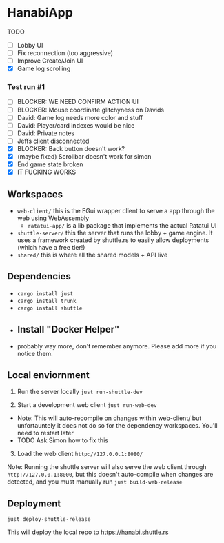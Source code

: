 # HanabiApp

TODO

- [ ] Lobby UI
- [ ] Fix reconnection (too aggressive)
- [ ] Improve Create/Join UI
- [x] Game log scrolling

### Test run #1

- [ ] BLOCKER: WE NEED CONFIRM ACTION UI
- [ ] BLOCKER: Mouse coordinate glitchyness on Davids
- [ ] David: Game log needs more color and stuff
- [ ] David: Player/card indexes would be nice
- [ ] David: Private notes
- [ ] Jeffs client disconnected
- [x] BLOCKER: Back button doesn't work?
- [x] (maybe fixed) Scrollbar doesn't work for simon
- [x] End game state broken
- [x] IT FUCKING WORKS

## Workspaces

- `web-client/` this is the EGui wrapper client to serve a app through the web using WebAssembly
  - `ratatui-app/` is a lib package that implements the actual Ratatui UI
- `shuttle-server/` this the server that runs the lobby + game engine. It uses a framework created by shuttle.rs to easily allow deployments (which have a free tier!)
- `shared/` this is where all the shared models + API live

## Dependencies

- `cargo install just`
- `cargo install trunk`
- `cargo install shuttle`
- Install "Docker Helper"
  - 
- probably way more, don't remember anymore. Please add more if you notice them.

## Local enviornment

1. Run the server locally
   `just run-shuttle-dev`

2. Start a development web client
   `just run-web-dev`

- Note: This will auto-recompile on changes within web-client/ but unfortauntely it does not do so for the dependency workspaces. You'll need to restart later
- TODO Ask Simon how to fix this

3. Load the web client
   `http://127.0.0.1:8080/`

Note: Running the shuttle server will also serve the web client through `http://127.0.0.1:8000`, but this doesn't auto-compile when changes are detected, and you must manually run `just build-web-release`

## Deployment

`just deploy-shuttle-release`

This will deploy the local repo to https://hanabi.shuttle.rs
